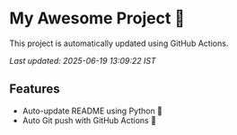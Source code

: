 # My Awesome Project 🚀

This project is automatically updated using GitHub Actions.

_Last updated: 2025-06-19 13:09:22 IST_

## Features
- Auto-update README using Python 🐍
- Auto Git push with GitHub Actions 🤖

